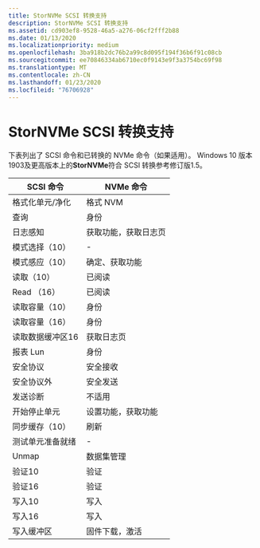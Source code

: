 ```yaml
---
title: StorNVMe SCSI 转换支持
description: StorNVMe SCSI 转换支持
ms.assetid: cd903ef8-9528-46a5-a276-06cf2fff2b88
ms.date: 01/13/2020
ms.localizationpriority: medium
ms.openlocfilehash: 3ba918b2dc76b2a99c8d095f194f36b6f91c08cb
ms.sourcegitcommit: ee70846334ab6710ec0f9143e9f3a3754bc69f98
ms.translationtype: MT
ms.contentlocale: zh-CN
ms.lasthandoff: 01/23/2020
ms.locfileid: "76706928"
---
```

# <a name="stornvme-scsi-translation-support"></a>StorNVMe SCSI 转换支持

下表列出了 SCSI 命令和已转换的 NVMe 命令（如果适用）。 Windows 10 版本1903及更高版本上的**StorNVMe**符合 SCSI 转换参考修订版1.5。

| SCSI 命令 | NVMe 命令 |
| ------------ | ------------ |
| 格式化单元/净化    | 格式 NVM                  |
| 查询                 | 身份                    |
| 日志感知               | 获取功能，获取日志页  |
| 模式选择（10）        | -                           |
| 模式感应（10）         | 确定、获取功能      |
| 读取（10）               | 已阅读                        |
| Read （16）               | 已阅读                        |
| 读取容量（10）      | 身份                    |
| 读取容量（16）      | 身份                    |
| 读取数据缓冲区16     | 获取日志页                |
| 报表 Lun             | 身份                    |
| 安全协议    | 安全接收            |
| 安全协议外   | 安全发送               |
| 发送诊断         | 不适用                         |
| 开始停止单元         | 设置功能，获取功能  |
| 同步缓存（10）  | 刷新                       |
| 测试单元准备就绪         | -                           |
| Unmap                   | 数据集管理          |
| 验证10               | 验证                      |
| 验证16               | 验证                      |
| 写入10                | 写入                       |
| 写入16                | 写入                       |
| 写入缓冲区            | 固件下载，激活 |
